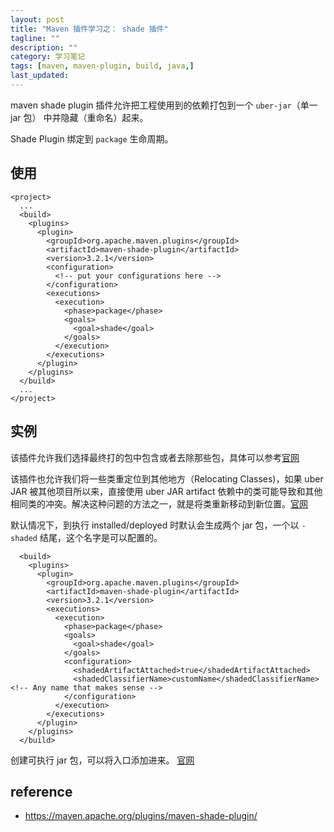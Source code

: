 ```yaml
---
layout: post
title: "Maven 插件学习之： shade 插件"
tagline: ""
description: ""
category: 学习笔记
tags: [maven, maven-plugin, build, java,]
last_updated:
---
```



maven shade plugin 插件允许把工程使用到的依赖打包到一个 `uber-jar`（单一 jar 包） 中并隐藏（重命名）起来。

Shade Plugin 绑定到 `package` 生命周期。

## 使用

    <project>
      ...
      <build>
        <plugins>
          <plugin>
            <groupId>org.apache.maven.plugins</groupId>
            <artifactId>maven-shade-plugin</artifactId>
            <version>3.2.1</version>
            <configuration>
              <!-- put your configurations here -->
            </configuration>
            <executions>
              <execution>
                <phase>package</phase>
                <goals>
                  <goal>shade</goal>
                </goals>
              </execution>
            </executions>
          </plugin>
        </plugins>
      </build>
      ...
    </project>

## 实例

该插件允许我们选择最终打的包中包含或者去除那些包，具体可以参考[官网](https://maven.apache.org/plugins/maven-shade-plugin/examples/includes-excludes.html)

该插件也允许我们将一些类重定位到其他地方（Relocating Classes)，如果 uber JAR 被其他项目所以来，直接使用 uber JAR artifact 依赖中的类可能导致和其他相同类的冲突。解决这种问题的方法之一，就是将类重新移动到新位置。[官网](https://maven.apache.org/plugins/maven-shade-plugin/examples/class-relocation.html)

默认情况下，到执行 installed/deployed 时默认会生成两个 jar 包，一个以 `-shaded` 结尾，这个名字是可以配置的。

      <build>
        <plugins>
          <plugin>
            <groupId>org.apache.maven.plugins</groupId>
            <artifactId>maven-shade-plugin</artifactId>
            <version>3.2.1</version>
            <executions>
              <execution>
                <phase>package</phase>
                <goals>
                  <goal>shade</goal>
                </goals>
                <configuration>
                  <shadedArtifactAttached>true</shadedArtifactAttached>
                  <shadedClassifierName>customName</shadedClassifierName> <!-- Any name that makes sense -->
                </configuration>
              </execution>
            </executions>
          </plugin>
        </plugins>
      </build>

创建可执行 jar 包，可以将入口添加进来。 [官网](https://maven.apache.org/plugins/maven-shade-plugin/examples/executable-jar.html)



## reference

- <https://maven.apache.org/plugins/maven-shade-plugin/>
